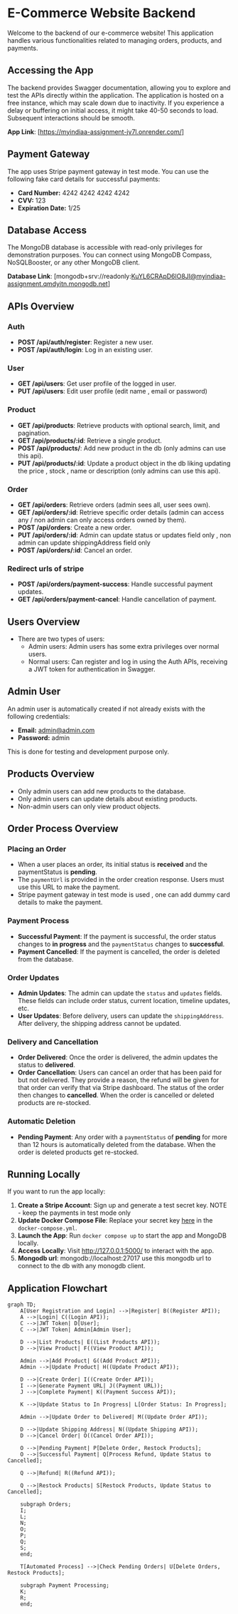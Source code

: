 # E-Commerce Website Backend

Welcome to the backend of our e-commerce website! This application handles various functionalities related to managing orders, products, and payments.

## Accessing the App
The backend provides Swagger documentation, allowing you to explore and test the APIs directly within the application.
The application is hosted on a free instance, which may scale down due to inactivity. If you experience a delay or buffering on initial access, it might take 40-50 seconds to load. Subsequent interactions should be smooth.

**App Link**: [https://myindiaa-assignment-jv7l.onrender.com/]

## Payment Gateway

The app uses Stripe payment gateway in test mode. You can use the following fake card details for successful payments:

- **Card Number:** 4242 4242 4242 4242
- **CVV:** 123
- **Expiration Date:** 1/25

## Database Access

The MongoDB database is accessible with read-only privileges for demonstration purposes. You can connect using MongoDB Compass, NoSQLBooster, or any other MongoDB client.

**Database Link**: [mongodb+srv://readonly:KuYL6CRApD6lO8JI@myindiaa-assignment.qmdyitn.mongodb.net]

## APIs Overview

### Auth
- **POST /api/auth/register**: Register a new user.
- **POST /api/auth/login**: Log in an existing user.

### User
- **GET /api/users**: Get user profile of the logged in user.
- **PUT /api/users**: Edit user profile (edit name , email or password)

### Product
- **GET /api/products**: Retrieve products with optional search, limit, and pagination.
- **GET /api/products/:id**: Retrieve a single product.
- **POST /api/products/**: Add new product in the db (only admins can use this api).
- **PUT /api/products/:id**: Update a product object in the db liking updating the price , stock , name or description (only admins can use this api).

### Order
- **GET /api/orders**: Retrieve orders (admin sees all, user sees own).
- **GET /api/orders/:id**: Retrieve specific order details (admin can access any / non admin can only access orders owned by them).
- **POST /api/orders**: Create a new order.
- **PUT /api/orders/:id**: Admin can update status or updates field only , non admin can update shippingAddress field only
- **POST /api/orders/:id**: Cancel an order.

### Redirect urls of stripe
- **POST /api/orders/payment-success**: Handle successful payment updates.
- **GET /api/orders/payment-cancel**: Handle cancellation of payment.

## Users Overview
- There are two types of users:
  - Admin users: Admin users has some extra privileges over normal users.
  - Normal users: Can register and log in using the Auth APIs, receiving a JWT token for authentication in Swagger.

## Admin User

An admin user is automatically created if not already exists with the following credentials:

- **Email:** admin@admin.com
- **Password:** admin

This is done for testing and development purpose only.

## Products Overview

- Only admin users can add new products to the database.
- Only admin users can update details about existing products.
- Non-admin users can only view product objects.

## Order Process Overview

### Placing an Order
- When a user places an order, its initial status is **received** and the paymentStatus  is **pending**.
- The `paymentUrl` is provided in the order creation response. Users must use this URL to make the payment.
- Stripe payment gateway in test mode is used , one can add dummy card details to make the payment.

### Payment Process
- **Successful Payment**: If the payment is successful, the order status changes to **in progress** and the `paymentStatus` changes to **successful**.
- **Payment Cancelled**: If the payment is cancelled, the order is deleted from the database.

### Order Updates
- **Admin Updates**: The admin can update the `status` and `updates` fields. These fields can include order status, current location, timeline updates, etc.
- **User Updates**: Before delivery, users can update the `shippingAddress`. After delivery, the shipping address cannot be updated.

### Delivery and Cancellation
- **Order Delivered**: Once the order is delivered, the admin updates the status to **delivered**.
- **Order Cancellation**: Users can cancel an order that has been paid for but not delivered. They provide a reason, the refund will be given for that order can verify that via Stripe dashboard. The status of the order then changes to **cancelled**. When the order is cancelled or deleted products are re-stocked.

### Automatic Deletion
- **Pending Payment**: Any order with a `paymentStatus` of **pending** for more than 12 hours is automatically deleted from the database. When the order is deleted products get re-stocked.

## Running Locally

If you want to run the app locally:

1. **Create a Stripe Account**: Sign up and generate a test secret key. NOTE - keep the payments in test mode only
2. **Update Docker Compose File**: Replace your secret key [here](https://github.com/kunj-bosamia/myindiaa-assignment/blob/main/docker-compose.yaml#L66) in the `docker-compose.yml`.
3. **Launch the App**: Run `docker compose up` to start the app and MongoDB locally.
4. **Access Locally**: Visit http://127.0.0.1:5000/ to interact with the app.
5. **Mongodb url**: mongodb://localhost:27017 use this mongodb url to connect to the db with any monogdb client.

## Application Flowchart

```mermaid
graph TD;
    A[User Registration and Login] -->|Register| B((Register API));
    A -->|Login| C((Login API));
    C -->|JWT Token| D[User];
    C -->|JWT Token| Admin[Admin User];
    
    D -->|List Products| E((List Products API));
    D -->|View Product| F((View Product API));
    
    Admin -->|Add Product| G((Add Product API));
    Admin -->|Update Product| H((Update Product API));
    
    D -->|Create Order| I((Create Order API));
    I -->|Generate Payment URL| J((Payment URL));
    J -->|Complete Payment| K((Payment Success API));
    
    K -->|Update Status to In Progress| L[Order Status: In Progress];
    
    Admin -->|Update Order to Delivered| M((Update Order API));
    
    D -->|Update Shipping Address| N((Update Shipping API));
    D -->|Cancel Order| O((Cancel Order API));
    
    O -->|Pending Payment| P[Delete Order, Restock Products];
    O -->|Successful Payment| Q[Process Refund, Update Status to Cancelled];
    
    Q -->|Refund| R((Refund API));
    
    Q -->|Restock Products| S[Restock Products, Update Status to Cancelled];
    
    subgraph Orders;
    I;
    L;
    N;
    O;
    P;
    Q;
    S;
    end;
    
    T[Automated Process] -->|Check Pending Orders| U[Delete Orders, Restock Products];
    
    subgraph Payment Processing;
    K;
    R;
    end;
